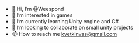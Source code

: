 - 👋 Hi, I’m @Weespond
- 👀 I’m interested in games
- 🌱 I’m currently learning Unity engine and C#
- 💞️ I’m looking to collaborate on small unity projects
- 📫 How to reach me kvetkinvas@gmail.com

<!---
Weespond/Weespond is a ✨ special ✨ repository because its `README.md` (this file) appears on your GitHub profile.
You can click the Preview link to take a look at your changes.
--->
